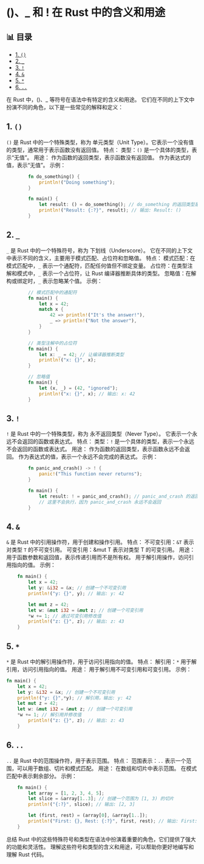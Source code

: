 ﻿# ()、_ 和 ! 在 Rust 中的含义和用途


## 📊 目录

- [1. `()`](#1)
- [2. `_`](#2-_)
- [3. `!`](#3)
- [4. `&`](#4)
- [5. `*`](#5)
- [6. `..`](#6)


在 Rust 中，()、_ 等符号在语法中有特定的含义和用途。
它们在不同的上下文中扮演不同的角色，以下是一些常见的解释和定义：

## 1. `()`

`()` 是 Rust 中的一个特殊类型，称为 单元类型（Unit Type）。它表示一个没有值的类型，通常用于表示函数没有返回值。
特点：
    类型：`()` 是一个具体的类型，表示“无值”。
用途：
    作为函数的返回类型，表示函数没有返回值。
    作为表达式的值，表示“无值”。
示例：

```rust
        fn do_something() {
            println!("Doing something");
        }

        fn main() {
            let result: () = do_something(); // do_something 的返回类型是 ()
            println!("Result: {:?}", result); // 输出: Result: ()
        }
```

## 2. `_`

`_` 是 Rust 中的一个特殊符号，称为 下划线（Underscore）。
它在不同的上下文中表示不同的含义，主要用于模式匹配、占位符和忽略值。
    特点：
        模式匹配：在模式匹配中，`_` 表示一个通配符，匹配任何值但不绑定变量。
        占位符：在类型注解和模式中，`_` 表示一个占位符，让 Rust 编译器推断具体的类型。
        忽略值：在解构或绑定时，`_` 表示忽略某个值。
示例：

```rust
        // 模式匹配中的通配符
        fn main() {
            let x = 42;
            match x {
                42 => println!("It's the answer!"),
                _ => println!("Not the answer"),
            }
        }

        // 类型注解中的占位符
        fn main() {
            let x: _ = 42; // 让编译器推断类型
            println!("x: {}", x);
        }

        // 忽略值
        fn main() {
            let (x, _) = (42, "ignored");
            println!("x: {}", x); // 输出: x: 42
        }
```

## 3. `!`

`!` 是 Rust 中的一个特殊类型，称为 永不返回类型（Never Type）。
它表示一个永远不会返回的函数或表达式。
特点：
    类型：`!` 是一个具体的类型，表示一个永远不会返回的函数或表达式。
用途：
    作为函数的返回类型，表示函数永远不会返回。
    作为表达式的值，表示一个永远不会完成的表达式。
示例：

```rust
        fn panic_and_crash() -> ! {
            panic!("This function never returns");
        }

        fn main() {
            let result: ! = panic_and_crash(); // panic_and_crash 的返回类型是 !
            // 这里不会执行，因为 panic_and_crash 永远不会返回
        }
```

## 4. `&`

`&` 是 Rust 中的引用操作符，用于创建和操作引用。
特点：
不可变引用：`&T` 表示对类型 `T` 的不可变引用。
    可变引用：&mut T 表示对类型 T 的可变引用。
用途：
    用于函数参数和返回值，表示传递引用而不是所有权。
    用于解引用操作，访问引用指向的值。
示例：

```rust
    fn main() {
        let x = 42;
        let y: &i32 = &x; // 创建一个不可变引用
        println!("y: {}", y); // 输出: y: 42

        let mut z = 42;
        let w: &mut i32 = &mut z; // 创建一个可变引用
        *w += 1; // 通过可变引用修改值
        println!("z: {}", z); // 输出: z: 43
    }
```

## 5. `*`

`*` 是 Rust 中的解引用操作符，用于访问引用指向的值。
特点：
解引用：`*` 用于解引用，访问引用指向的值。
用途：
    用于解引用不可变引用和可变引用。
示例：

```rust
fn main() {
    let x = 42;
    let y: &i32 = &x; // 创建一个不可变引用
    println!("y: {}",*y); // 解引用，输出: y: 42
    let mut z = 42;
    let w: &mut i32 = &mut z; // 创建一个可变引用
    *w += 1; // 解引用并修改值
        println!("z: {}", z); // 输出: z: 43
    }
```

## 6. `..`

`..` 是 Rust 中的范围操作符，用于表示范围。
特点：
范围表示：`..` 表示一个范围，可以用于数组、切片和模式匹配。
用途：
    在数组和切片中表示范围。
    在模式匹配中表示剩余部分。
示例：

```rust
    fn main() {
        let array = [1, 2, 3, 4, 5];
        let slice = &array[1..3]; // 创建一个范围为 [1, 3) 的切片
        println!("{:?}", slice); // 输出: [2, 3]

        let (first, rest) = (array[0], &array[1..]);
        println!("First: {}, Rest: {:?}", first, rest); // 输出: First: 1, Rest: [2, 3, 4, 5]
    }
```

总结
Rust 中的这些特殊符号和类型在语法中扮演着重要的角色，它们提供了强大的功能和灵活性。
理解这些符号和类型的含义和用途，可以帮助你更好地编写和理解 Rust 代码。
